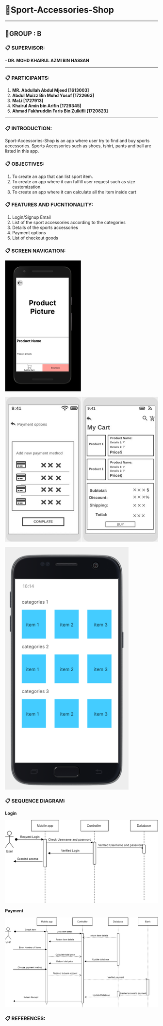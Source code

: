 # **:file_folder:Sport-Accessories-Shop**
* * * * *
## **:open_file_folder:GROUP  : B**
### **:clipboard: SUPERVISOR:**

**- DR. MOHD KHAIRUL AZMI BIN HASSAN**
* * * * *
### **:clipboard: PARTICIPANTS:**

1. **MR. Abdullah Abdul Mjeed [1613003]**
2. **Abdul Muizz Bin Mohd Yusof [1722663]**
3. **MaLi [1727913]**
4. **Khairul Amin bin Arifin [1729345]**
5. **Ahmad Fakhruddin Faris Bin Zulkifli [1720823]**
* * * * *
### **:clipboard: INTRODUCTION:**

Sport-Accessories-Shop is an app where user try to find and buy sports accessories. Sports Accessories such as shoes, tshirt, pants and ball are listed in this app. 

### **:clipboard: OBJECTIVES:**

1. To create an app that can list sport item.
2. To create an app where it can fulfill user request such as size customization.
3. To create an app where it can calculate all the item inside cart

### **:clipboard: FEATURES AND FUCNTIONALITY:**

1. Login/Signup Email 
2. List of the sport accessories according to the categories
3. Details of the sports accessories
4. Payment options
5. List of checkout goods



### **:clipboard: SCREEN NAVIGATION:**

![details](https://github.com/dinris98/Sport-Accessories-Shop/blob/main/product%20details.png)


![Checkout](https://github.com/dinris98/Sport-Accessories-Shop/blob/56947d97b275e5feac91c8e12ffba9275a43ae4b/Checkout.jpg)


![list item](https://github.com/dinris98/Sport-Accessories-Shop/blob/main/list%20item.PNG)
### **:clipboard: SEQUENCE DIAGRAM:**
**Login**


![Login](https://github.com/dinris98/Sport-Accessories-Shop/blob/main/Login.png?raw=true)


**Payment**


![Payment](https://github.com/dinris98/Sport-Accessories-Shop/blob/main/Payment.png?raw=true)

### **:clipboard: REFERENCES:**
